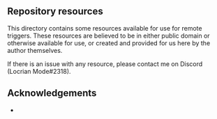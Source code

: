 ## Repository resources

This directory contains some resources available for use for remote triggers. These resources are believed to be in either public domain or otherwise available for use, or created and provided for us here by the author themselves.

If there is an issue with any resource, please contact me on Discord (Locrian Mode#2318).

## Acknowledgements

-
